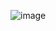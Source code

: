 ![image](https://user-images.githubusercontent.com/113426639/225739883-c3603ef2-0dec-420a-bc79-f22dd9719b53.png)
